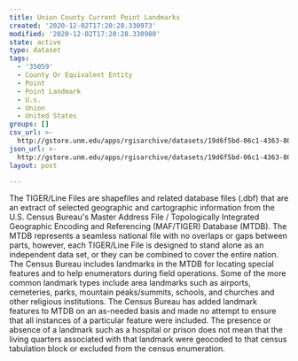 ```yaml
---
title: Union County Current Point Landmarks
created: '2020-12-02T17:20:28.330973'
modified: '2020-12-02T17:20:28.330980'
state: active
type: dataset
tags:
  - '35059'
  - County Or Equivalent Entity
  - Point
  - Point Landmark
  - U.s.
  - Union
  - United States
groups: []
csv_url: >-
  http://gstore.unm.edu/apps/rgisarchive/datasets/19d6f5bd-06c1-4363-807a-a18398d3bfad/tl_2010_35059_pointlm.derived.csv
json_url: >-
  http://gstore.unm.edu/apps/rgisarchive/datasets/19d6f5bd-06c1-4363-807a-a18398d3bfad/tl_2010_35059_pointlm.derived.json
layout: post

---
```

The TIGER/Line Files are shapefiles and related database files (.dbf) that are an extract of selected geographic and cartographic information from the U.S. Census Bureau's Master Address File / Topologically Integrated Geographic Encoding and Referencing (MAF/TIGER) Database (MTDB).  The MTDB represents a seamless national file with no overlaps or gaps between parts, however, each TIGER/Line File is designed to stand alone as an independent data set, or they can be combined to cover the entire nation.  The Census Bureau includes landmarks in the MTDB for locating special features and to help enumerators during field operations.  Some of the more common landmark types include area landmarks such as airports, cemeteries, parks, mountain peaks/summits, schools, and churches and other religious institutions.  The Census Bureau has added landmark features to MTDB on an as-needed basis and made no attempt to ensure that all instances of a particular feature were included.  The presence or absence of a landmark such as a hospital or prison does not mean that the living quarters associated with that landmark were geocoded to that census tabulation block or excluded from the census enumeration.  

